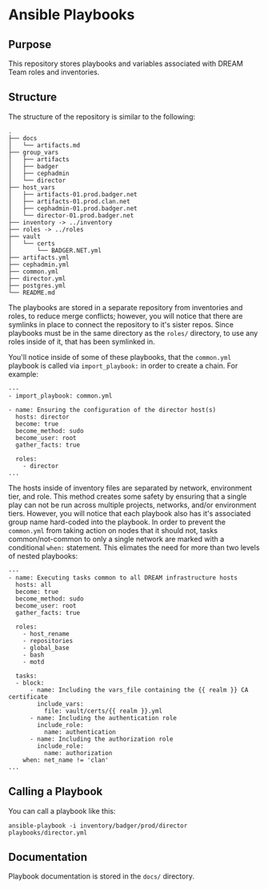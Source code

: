 # Ansible Playbooks

Purpose
----

This repository stores playbooks and variables associated with DREAM Team roles and inventories.


Structure
---------

The structure of the repository is similar to the following:

```
.
├── docs
│   └── artifacts.md
├── group_vars
│   ├── artifacts
│   ├── badger
│   ├── cephadmin
│   └── director
├── host_vars
│   ├── artifacts-01.prod.badger.net
│   ├── artifacts-01.prod.clan.net
│   ├── cephadmin-01.prod.badger.net
│   └── director-01.prod.badger.net
├── inventory -> ../inventory
├── roles -> ../roles
├── vault
│   └── certs
│       └── BADGER.NET.yml
├── artifacts.yml
├── cephadmin.yml
├── common.yml
├── director.yml
├── postgres.yml
└── README.md

```

The playbooks are stored in a separate repository from inventories and roles, to reduce merge conflicts; however, you will notice that there are symlinks in place to connect the repository to it's sister repos. Since playbooks must be in the same directory as the `roles/` directory, to use any roles inside of it, that has been symlinked in.

You'll notice inside of some of these playbooks, that the `common.yml` playbook is called via `import_playbook:` in order to create a chain. For example:

```
---
- import_playbook: common.yml

- name: Ensuring the configuration of the director host(s)
  hosts: director
  become: true
  become_method: sudo
  become_user: root
  gather_facts: true

  roles:
    - director
...

```

The hosts inside of inventory files are separated by network, environment tier, and role. This method creates some safety by ensuring that a single play can not be run across multiple projects, networks, and/or environment tiers. However, you will notice that each playbook also has it's associated group name hard-coded into the playbook. In order to prevent the `common.yml` from taking action on nodes that it should not, tasks common/not-common to only a single network are marked with a conditional `when:` statement. This elimates the need for more than two levels of nested playbooks:

```
---
- name: Executing tasks common to all DREAM infrastructure hosts
  hosts: all
  become: true
  become_method: sudo
  become_user: root
  gather_facts: true

  roles:
    - host_rename
    - repositories
    - global_base
    - bash
    - motd

  tasks:
  - block:
      - name: Including the vars_file containing the {{ realm }} CA certificate
        include_vars:
          file: vault/certs/{{ realm }}.yml
      - name: Including the authentication role
        include_role:
          name: authentication
      - name: Including the authorization role
        include_role:
          name: authorization
    when: net_name != 'clan'
...

```

Calling a Playbook
------------------
You can call a playbook like this:

```
ansible-playbook -i inventory/badger/prod/director playbooks/director.yml
```

Documentation
-------------
Playbook documentation is stored in the `docs/` directory.

